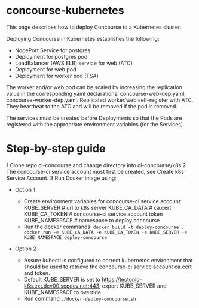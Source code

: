 # concourse-kubernetes

This page describes how to deploy Concourse to a Kubernetes cluster.

Deploying Concourse in Kubernetes establishes the following:
- NodePort Service for postgres
- Deployment for postgres pod
- LoadBalancer (AWS ELB) service for web (ATC)
- Deployment for web pod
- Deployment for worker pod (TSA)

The worker and/or web pod can be scaled by increasing the replication value in the corresponding yaml declarations: concourse-web-dep.yaml, concourse-worker-dep.yaml. Replicated worker/web self-register with ATC. They heartbeat to the ATC and will be removed if the pod is removed.

The services must be created before Deployments so that the Pods are registered with the appropriate environment variables (for the Services).

# Step-by-step guide
1 Clone repo ci-concourse and change directory into ci-concourse/k8s
2 The concourse-ci service account must first be created, see Create k8s Service Account.
3 Run Docker image using:
  - Option 1
    - Create environment variables for concourse-ci service account:
      KUBE_SERVER   # url to k8s server
      KUBE_CA_DATA  # ca.cert
      KUBE_CA_TOKEN  # concourse-ci service account token
      KUBE_NAMESPACE # namespace to deploy concourse
    - Run the docker commands:
      `docker build -t deploy-concourse .
      docker run -e KUBE_CA_DATA -e KUBE_CA_TOKEN -e KUBE_SERVER -e KUBE_NAMESPACE deploy-concourse`

  - Option 2
    - Assure kubectl is configured to correct kubernetes environment that should be used to retrieve the concourse-ci service account ca.cert and token.
    - Default KUBE_SERVER is set to https://tectonic-k8s.ext.dev00.scpdev.net:443, export KUBE_SERVER and KUBE_NAMESPACE to override
    - Run command
      `./docker-deploy-concourse.sh`
